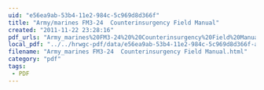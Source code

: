 ```yaml
---
uid: "e56ea9ab-53b4-11e2-984c-5c969d8d366f"
title: "Army/marines FM3-24  Counterinsurgency Field Manual"
created: "2011-11-22 23:28:16"
pdf_urls: "Army_marines%20FM3-24%20%20Counterinsurgency%20Field%20Manual.resources/fm3-24.pdf"
local_pdf: "../../hrwgc-pdf/data/e56ea9ab-53b4-11e2-984c-5c969d8d366f-army-marines-fm3-24-counterinsurgency-field-manual.pdf"
filename: "Army_marines FM3-24  Counterinsurgency Field Manual.html"
category: "pdf"
tags: 
 - PDF
---
```

